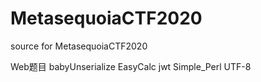 # MetasequoiaCTF2020
source for MetasequoiaCTF2020 


Web题目
babyUnserialize
EasyCalc
jwt
Simple_Perl
UTF-8
